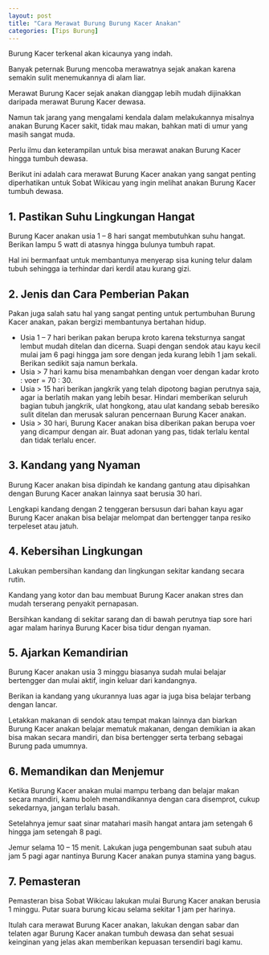 ```yaml
---
layout: post
title: "Cara Merawat Burung Burung Kacer Anakan"
categories: [Tips Burung]
---
```


Burung Kacer terkenal akan kicaunya yang indah.

Banyak peternak Burung mencoba merawatnya sejak anakan karena semakin sulit menemukannya di alam liar.

Merawat Burung Kacer sejak anakan dianggap lebih mudah dijinakkan daripada merawat Burung Kacer dewasa.

Namun tak jarang yang mengalami kendala dalam melakukannya misalnya anakan Burung Kacer sakit, tidak mau makan, bahkan mati di umur yang masih sangat muda.

Perlu ilmu dan keterampilan untuk bisa merawat anakan Burung Kacer hingga tumbuh dewasa.

Berikut ini adalah cara merawat Burung Kacer anakan yang sangat penting diperhatikan untuk Sobat Wikicau yang ingin melihat anakan Burung Kacer tumbuh dewasa.

## 1. Pastikan Suhu Lingkungan Hangat

Burung Kacer anakan usia 1 – 8 hari sangat membutuhkan suhu hangat. Berikan lampu 5 watt di atasnya hingga bulunya tumbuh rapat.

Hal ini bermanfaat untuk membantunya menyerap sisa kuning telur dalam tubuh sehingga ia terhindar dari kerdil atau kurang gizi.

## 2. Jenis dan Cara Pemberian Pakan

Pakan juga salah satu hal yang sangat penting untuk pertumbuhan Burung Kacer anakan, pakan bergizi membantunya bertahan hidup.

- Usia 1 – 7 hari berikan pakan berupa kroto karena teksturnya sangat lembut mudah ditelan dan dicerna. Suapi dengan sendok atau kayu kecil mulai jam 6 pagi hingga jam sore dengan jeda kurang lebih 1 jam sekali. Berikan sedikit saja namun berkala.
- Usia > 7 hari kamu bisa menambahkan dengan voer dengan kadar kroto : voer = 70 : 30.
- Usia > 15 hari berikan jangkrik yang telah dipotong bagian perutnya saja, agar ia berlatih makan yang lebih besar. Hindari memberikan seluruh bagian tubuh jangkrik, ulat hongkong, atau ulat kandang sebab beresiko sulit ditelan dan merusak saluran pencernaan Burung Kacer anakan.
- Usia > 30 hari, Burung Kacer anakan bisa diberikan pakan berupa voer yang dicampur dengan air. Buat adonan yang pas, tidak terlalu kental dan tidak terlalu encer.

## 3. Kandang yang Nyaman

Burung Kacer anakan bisa dipindah ke kandang gantung atau dipisahkan dengan Burung Kacer anakan lainnya saat berusia 30 hari.

Lengkapi kandang dengan 2 tenggeran bersusun dari bahan kayu agar Burung Kacer anakan bisa belajar melompat dan bertengger tanpa resiko terpeleset atau jatuh.

## 4. Kebersihan Lingkungan

Lakukan pembersihan kandang dan lingkungan sekitar kandang secara rutin.

Kandang yang kotor dan bau membuat Burung Kacer anakan stres dan mudah terserang penyakit pernapasan.

Bersihkan kandang di sekitar sarang dan di bawah perutnya tiap sore hari agar malam harinya Burung Kacer bisa tidur dengan nyaman.

## 5. Ajarkan Kemandirian

Burung Kacer anakan usia 3 minggu biasanya sudah mulai belajar bertengger dan mulai aktif, ingin keluar dari kandangnya.

Berikan ia kandang yang ukurannya luas agar ia juga bisa belajar terbang dengan lancar.

Letakkan makanan di sendok atau tempat makan lainnya dan biarkan Burung Kacer anakan belajar mematuk makanan, dengan demikian ia akan bisa makan secara mandiri, dan bisa bertengger serta terbang sebagai Burung pada umumnya.

## 6. Memandikan dan Menjemur

Ketika Burung Kacer anakan mulai mampu terbang dan belajar makan secara mandiri, kamu boleh memandikannya dengan cara disemprot, cukup sekedarnya, jangan terlalu basah.

Setelahnya jemur saat sinar matahari masih hangat antara jam setengah 6 hingga jam setengah 8 pagi.

Jemur selama 10 – 15 menit. Lakukan juga pengembunan saat subuh atau jam 5 pagi agar nantinya Burung Kacer anakan punya stamina yang bagus.

## 7. Pemasteran

Pemasteran bisa Sobat Wikicau lakukan mulai Burung Kacer anakan berusia 1 minggu. Putar suara burung kicau selama sekitar 1 jam per harinya.

Itulah cara merawat Burung Kacer anakan, lakukan dengan sabar dan telaten agar Burung Kacer anakan tumbuh dewasa dan sehat sesuai keinginan yang jelas akan memberikan kepuasan tersendiri bagi kamu.